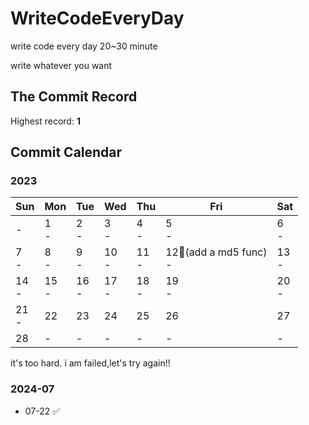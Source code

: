 # WriteCodeEveryDay

write code every day 20~30 minute

write whatever you want


## The Commit Record

Highest record: **1**



## Commit Calendar


### 2023


Sun|Mon|Tue|Wed|Thu|Fri|Sat
-|-|-|-|-|-|-
-|1<br>-|2<br>-|3<br>-|4<br>-|5<br>-|6<br>-
7<br>-|8<br>-|9<br>-|10<br>-|11<br>-|12🍺(add a md5 func)<br>-|13<br>-
14<br>-|15<br>-|16<br>-|17<br>-|18<br>-|19<br>-|20<br>-
21<br>-|22 <br>|23 <br>|24 <br>|25 <br>|26 <br>|27 <br>
28 <br>|-|-|-|-|-|-

it's too hard. i am failed,let's try again!!


### 2024-07

* 07-22 ✅










